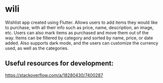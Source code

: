# wili

Wishlist app created using Flutter. Allows users to add items they would like to purchase, with all their info such as price, name, description, an image, etc.
Users can also mark items as purchased and move them out of the way. Items can be filtered by category and sorted by name, price, or date added. Also supports dark mode,
and the users can customize the currency used, as well as the categories.

## Useful resources for development:

https://stackoverflow.com/a/18280430/7400287
